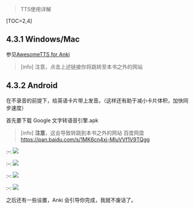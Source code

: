 
> TTS使用详解

[TOC=2,4]

## 4.3.1 Windows/Mac

参见[AwesomeTTS for Anki](http://awesome-zh.nocode.site/)
>[info] 注意，点击上述链接你将跳转至本书之外的网站

## 4.3.2 Android

在不录音的前提下，给英语卡片带上发音。（这样还有助于减小卡片体积，加快同步速度）

首先要下载 Google 文字转语音引擎.apk

>[info]   **注意**，这会导致转跳到本书之外的网站
> 百度网盘
> https://pan.baidu.com/s/1MK6cn4xj-MluVVf1V9TQgg

:-: ![](../.gitbook/assets/image%20%2814%29.png)

:-: ![](../.gitbook/assets/image%20%287%29.png)

:-: ![](../.gitbook/assets/image%20%2815%29.png)

:-: ![](../.gitbook/assets/image%20%282%29.png)

 之后还有一些设置，Anki 会引导你完成，我就不废话了。  




